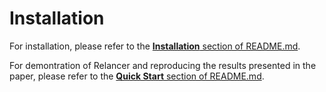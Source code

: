 # Installation

For installation, please refer to the [**Installation** section of README.md](https://github.com/Chenguang-Zhu/relancer-artifact#installation).

For demontration of Relancer and reproducing the results presented in the paper, please refer to the [**Quick Start** section of README.md](https://github.com/Chenguang-Zhu/relancer-artifact#quick-start).
